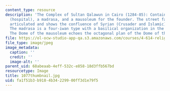 ```yaml
---
content_type: resource
description: 'The Complex of Sultan Qalawun in Cairo (1284-85): Contains a bimaristan
  (hospital), a madrasa, and a mausoleum for the founder. The street fa?ade is well
  articulated and shows the confluence of Syrian (Crusader and Islamic) arrangements.
  The madrasa is a four-iwan type with a basilical organization in the qiblai wan.
  The Dome of the mausoleum echoes the octagonal plan of the Dome of the Rock.'
file: https://ol-ocw-studio-app-qa.s3.amazonaws.com/courses/4-614-religious-architecture-and-islamic-cultures-fall-2002/fa1f51b3b9184b34229900ff3d1e79f5_1077thumbnail.jpg
file_type: image/jpeg
image_metadata:
  caption: ''
  credit: ''
  image-alt: ''
parent_uid: 68abeaab-4eff-532c-e858-18d3ffb567bd
resourcetype: Image
title: 1077thumbnail.jpg
uid: fa1f51b3-b918-4b34-2299-00ff3d1e79f5
---
```

